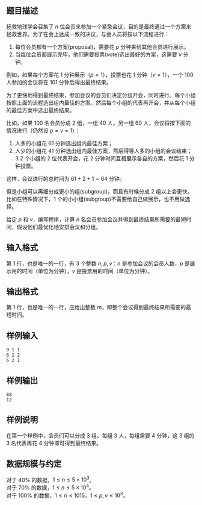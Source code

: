 ## 题目描述
拯救地球学会召集了 $n$ 位会员来参加一个紧急会议，目的是最终通过一个方案来拯救世界。为了在会上达成一致的决议，与会人员将按以下流程进行：
1. 每位会员都有一个方案(proposal)，需要花 $p$ 分种来给其他会员进行展示。
2. 当每位会员都展示完毕，他们需要投票(vote)选出最好的方案，这需要 $v$ 分钟。

例如，如果每个方案花 $1$ 分钟展示（$p=1$），投票也花 $1$ 分钟（$v=1$），一个 $100$ 人参加的会议将在 $101$ 分钟后得出最终结果。

为了更快地得到最终结果，参加会议的会员们决定分组开会，同时进行。每个小组按照上面的流程选出组内最佳的方案。然后每个小组的代表再开会，并从每个小组的最佳方案中选出最终结果。

比如，如果 $100$ 名会员分成 $2$ 组，一组 $40$ 人，另一组 $60$ 人，会议将按下面的情况进行（仍然设 $p=v=1$）：
1. 人多的小组花 61 分钟选出组内最佳方案；
2. 人少的小组花 41 分钟选出组内最佳方案，然后得等人多的小组的会议结束；
3.$2$ 个小组的 $2$ 位代表开会，花 $2$ 分钟时间互相展示各自的方案，然后花 $1$ 分钟投票。

这样，会议进行的总时间为 $61+2+1=64$ 分钟。

但是小组可以再细分成更小的组(subgroup)，而且有时候分成 $2$ 组以上会更快。比如在特殊情况下，$1$ 个的小小组(subgroup)不需要给自己做展示，也不用做选择。

给定 $p$ 和 $v$，编写程序，计算 $n$ 名会员参加会议并得到最终结果所需要的最短时间，假设他们最优化地安排会议和分组。
## 输入格式
第 1 行，也是唯一的一行，有 $3$ 个整数 $n,p,v$：$n$ 是参加会议的会员人数，$p$ 是展示用的时间（单位为分钟），$v$ 是投票用的时间（单位为分钟）。
## 输出格式
第 1 行，也是唯一的一行，应给出整数 $m$，即整个会议得到最终结果所需要的最短时间。
## 样例输入 
```plain
9 1 1
6 1 2
6 2 1
```
## 样例输出 
```plain
88
12
```
## 样例说明
在第一个样例中，会员们可以分成 $3$ 组，每组 $3$ 人，每组需要 $4$ 分钟，这 $3$ 组的 $3$ 名代表再花 $4$ 分钟即可得到最终结果。

## 数据规模与约定
对于 $40\%$ 的数据，$1 \leq n \leq 5  \times 10^3$。\
对于 $70\%$ 的数据，$1 \leq n \leq 5 \times 10^4$。\
对于 $100\%$ 的数据，$1 \leq n \leq 1015$，$1 \leq p, v \leq 10^3$。